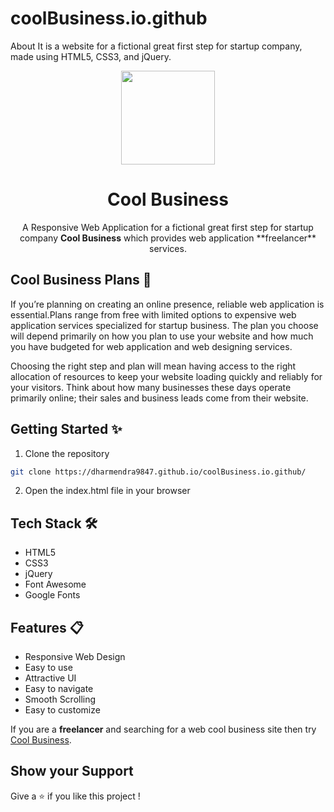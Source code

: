 # coolBusiness.io.github
About It is a website for a fictional great first step for startup company, made using HTML5, CSS3, and jQuery.
 <p align="center"><img src ="E:\Udemy\Learn Complete Front-End Web Development Course (2023)\CSS3\Project Folder\Cool Business Project\images\cool-business-logo-.png" height=150px width=150px >
 <h1 align="center">Cool Business</h1>
 <p align="center">A Responsive Web Application for a fictional great first step for startup company <b>Cool Business</b> which provides web application **freelancer** services.</p>

## Cool Business Plans 📜

If you’re planning on creating an online presence, reliable web application is essential.Plans range from free with limited options to expensive web application services specialized for  startup business. The plan you choose will depend primarily on how you plan to use your website and how much you have budgeted for web application and web designing services.

Choosing the right step and plan will mean having access to the right allocation of resources to keep your website loading quickly and reliably for your visitors. Think about how many businesses these days operate primarily online; their sales and business leads come from their website.

## Getting Started ✨

1. Clone the repository

```bash
git clone https://dharmendra9847.github.io/coolBusiness.io.github/
```

2. Open the index.html file in your browser

## Tech Stack 🛠️

- HTML5
- CSS3
- jQuery
- Font Awesome
- Google Fonts

## Features 📋

- Responsive Web Design
- Easy to use
- Attractive UI
- Easy to navigate
- Smooth Scrolling
- Easy to customize

If you are a **freelancer** and searching for a web cool business site then try [Cool Business](https://dharmendra9847.github.io/coolBusiness.io.github/index.html).

## Show your Support

Give a ⭐️ if you like this project !
